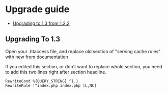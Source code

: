 # Upgrade guide

- [Upgrading to 1.3 from 1.2.2](#upgrade-1.3)

<a name="upgrade-1.3"></a>
## Upgrading To 1.3

Open your .htaccess file, and replace old section of "serving cache rules" with new from documentation

If you edited this section, or don't want to replace whole section, you need to add this two lines right after section headline.

```apacheconfig
RewriteCond %{QUERY_STRING} ^(.)
RewriteRule !^index.php index.php [L,NC]
```